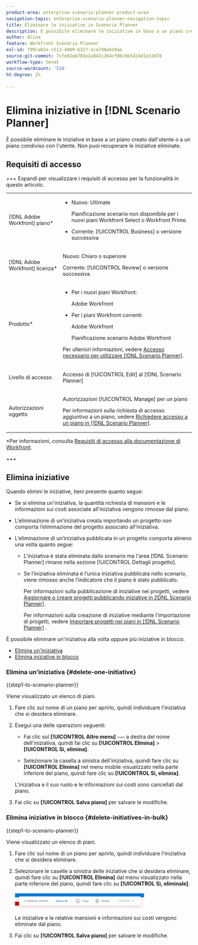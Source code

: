 ```yaml
---
product-area: enterprise-scenario-planner-product-area
navigation-topic: enterprise-scenario-planner-navigation-topic
title: Eliminare le iniziative in Scenario Planner
description: È possibile eliminare le iniziative in base a un piano creato dall'utente o a un piano condiviso con l'utente. Non puoi recuperare le iniziative eliminate.
author: Alina
feature: Workfront Scenario Planner
exl-id: 799ca02e-c513-4409-b327-1ce7d8eb19ae
source-git-commit: 7cfe82eb703e2a043c264cf86c0e5424d1e33d78
workflow-type: tm+mt
source-wordcount: '518'
ht-degree: 2%

---
```


# Elimina iniziative in [!DNL Scenario Planner]

È possibile eliminare le iniziative in base a un piano creato dall&#39;utente o a un piano condiviso con l&#39;utente. Non puoi recuperare le iniziative eliminate.

## Requisiti di accesso

+++ Espandi per visualizzare i requisiti di accesso per la funzionalità in questo articolo.

<table style="table-layout:auto"> 
 <col> 
 <col> 
 <tbody> 
  <tr> 
   <td> <p>[!DNL Adobe Workfront] piano*</p> </td> 
   <td> <ul></li>
   <li><p>Nuovo: Ultimate </p></li>
   <p>Pianificazione scenario non disponibile per i nuovi piani Workfront Select o Workfront Prime. </p>
   <li><p>Corrente: [!UICONTROL Business] o versione successiva</p></ul>
   </td> 
  </tr> 
  <tr> 
   <td> <p>[!DNL Adobe Workfront] licenza*</p> </td> 
   <td> <p>Nuovo: Chiaro o superiore</p> 
   <p>Corrente: [!UICONTROL Review] o versione successiva</p> </td> 
  </tr> 
  <tr> 
   <td>Prodotto* </td> 
   <td> <ul><li><p>Per i nuovi piani Workfront:</p><p> Adobe Workfront</li></p>
   <li><p>Per i piani Workfront correnti: </p>
   <p>Adobe Workfront</p> <p>Pianificazione scenario Adobe Workfront</p></li></ul>

<p>Per ulteriori informazioni, vedere <a href="../scenario-planner/access-needed-to-use-sp.md" class="MCXref xref">Accesso necessario per utilizzare [!DNL Scenario Planner]</a>. </p> </td> 
  </tr> 
  <tr data-mc-conditions=""> 
   <td>Livello di accesso </td> 
   <td> <p>Accesso di [!UICONTROL Edit] al [!DNL Scenario Planner]</p> </td> 
  </tr> 
  <tr data-mc-conditions=""> 
   <td> <p>Autorizzazioni oggetto </p> </td> 
   <td> <p>Autorizzazioni [!UICONTROL Manage] per un piano</p> <p>Per informazioni sulla richiesta di accesso aggiuntivo a un piano, vedere <a href="../scenario-planner/request-access-to-plan.md" class="MCXref xref">Richiedere accesso a un piano in [!DNL Scenario Planner]</a>.</p> </td> 
  </tr> 
 </tbody> 
</table>

*Per informazioni, consulta [Requisiti di accesso alla documentazione di Workfront](/help/quicksilver/administration-and-setup/add-users/access-levels-and-object-permissions/access-level-requirements-in-documentation.md).

+++

## Elimina iniziative

Quando elimini le iniziative, tieni presente quanto segue:

* Se si elimina un&#39;iniziativa, la quantità richiesta di mansioni e le informazioni sui costi associate all&#39;iniziativa vengono rimosse dal piano.
* L’eliminazione di un’iniziativa creata importando un progetto non comporta l’eliminazione del progetto associato all’iniziativa.
* L’eliminazione di un’iniziativa pubblicata in un progetto comporta almeno una volta quanto segue:

   * L&#39;iniziativa è stata eliminata dallo scenario ma l&#39;area [!DNL Scenario Planner] rimane nella sezione [!UICONTROL Dettagli progetto].
   * Se l’iniziativa eliminata è l’unica iniziativa pubblicata nello scenario, viene rimosso anche l’indicatore che il piano è stato pubblicato.

     Per informazioni sulla pubblicazione di iniziative nei progetti, vedere [Aggiornare o creare progetti pubblicando iniziative in [!DNL Scenario Planner]](../scenario-planner/publish-scenarios-update-projects.md).

     Per informazioni sulla creazione di iniziative mediante l&#39;importazione di progetti, vedere [Importare progetti nei piani in [!DNL Scenario Planner]](../scenario-planner/import-projects-to-plans.md) .

È possibile eliminare un&#39;iniziativa alla volta oppure più iniziative in blocco.

* [Elimina un&#39;iniziativa](#delete-one-initiative)
* [Elimina iniziative in blocco](#delete-initiatives-in-bulk)

### Elimina un&#39;iniziativa {#delete-one-initiative}

{{step1-to-scenario-planner}}

Viene visualizzato un elenco di piani.

1. Fare clic sul nome di un piano per aprirlo, quindi individuare l&#39;iniziativa che si desidera eliminare.
1. Esegui una delle operazioni seguenti:

   * Fai clic sul **[!UICONTROL Altro menu]** ![Altro menu](assets/more-menu.png) a destra del nome dell&#39;iniziativa, quindi fai clic su **[!UICONTROL Elimina]** > **[!UICONTROL Sì, elimina]**.

   * Selezionare la casella a sinistra dell&#39;iniziativa, quindi fare clic su **[!UICONTROL Elimina]** nel menu mobile visualizzato nella parte inferiore del piano, quindi fare clic su **[!UICONTROL Sì, elimina]**.

   L&#39;iniziativa e il suo ruolo e le informazioni sui costi sono cancellati dal piano.

1. Fai clic su **[!UICONTROL Salva piano]** per salvare le modifiche.

### Elimina iniziative in blocco {#delete-initiatives-in-bulk}

{{step1-to-scenario-planner}}

Viene visualizzato un elenco di piani.

1. Fare clic sul nome di un piano per aprirlo, quindi individuare l&#39;iniziativa che si desidera eliminare.
1. Selezionare le caselle a sinistra delle iniziative che si desidera eliminare, quindi fare clic su **[!UICONTROL Elimina]** dal menu visualizzato nella parte inferiore del piano, quindi fare clic su **[!UICONTROL Sì, eliminale]**.

   ![Gestisci menu iniziativa](assets/bottom-manage-initiative-menu-350x45.png)

   Le iniziative e le relative mansioni e informazioni sui costi vengono eliminate dal piano.

1. Fai clic su **[!UICONTROL Salva piano]** per salvare le modifiche.
